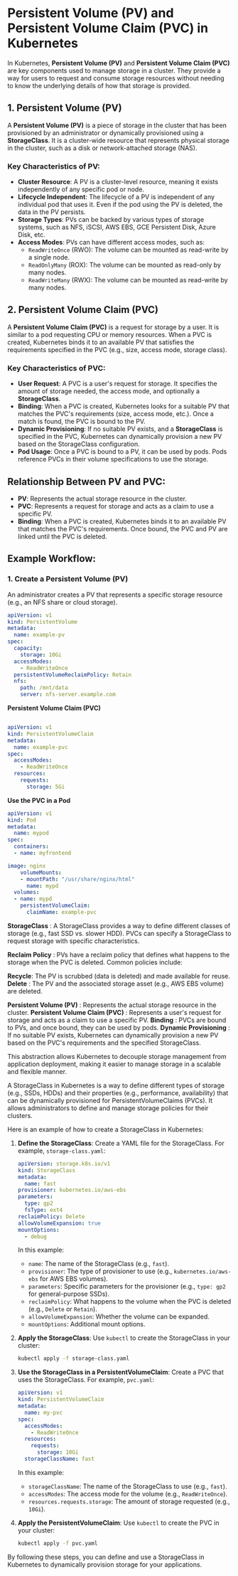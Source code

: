 # Persistent Volume (PV) and Persistent Volume Claim (PVC) in Kubernetes

In Kubernetes, **Persistent Volume (PV)** and **Persistent Volume Claim (PVC)** are key components used to manage storage in a cluster. They provide a way for users to request and consume storage resources without needing to know the underlying details of how that storage is provided.

## 1. **Persistent Volume (PV)**

A **Persistent Volume (PV)** is a piece of storage in the cluster that has been provisioned by an administrator or dynamically provisioned using a **StorageClass**. It is a cluster-wide resource that represents physical storage in the cluster, such as a disk or network-attached storage (NAS).

### Key Characteristics of PV:
- **Cluster Resource**: A PV is a cluster-level resource, meaning it exists independently of any specific pod or node.
- **Lifecycle Independent**: The lifecycle of a PV is independent of any individual pod that uses it. Even if the pod using the PV is deleted, the data in the PV persists.
- **Storage Types**: PVs can be backed by various types of storage systems, such as NFS, iSCSI, AWS EBS, GCE Persistent Disk, Azure Disk, etc.
- **Access Modes**: PVs can have different access modes, such as:
  - `ReadWriteOnce` (RWO): The volume can be mounted as read-write by a single node.
  - `ReadOnlyMany` (ROX): The volume can be mounted as read-only by many nodes.
  - `ReadWriteMany` (RWX): The volume can be mounted as read-write by many nodes.

## 2. **Persistent Volume Claim (PVC)**

A **Persistent Volume Claim (PVC)** is a request for storage by a user. It is similar to a pod requesting CPU or memory resources. When a PVC is created, Kubernetes binds it to an available PV that satisfies the requirements specified in the PVC (e.g., size, access mode, storage class).

### Key Characteristics of PVC:
- **User Request**: A PVC is a user's request for storage. It specifies the amount of storage needed, the access mode, and optionally a **StorageClass**.
- **Binding**: When a PVC is created, Kubernetes looks for a suitable PV that matches the PVC's requirements (size, access mode, etc.). Once a match is found, the PVC is bound to the PV.
- **Dynamic Provisioning**: If no suitable PV exists, and a **StorageClass** is specified in the PVC, Kubernetes can dynamically provision a new PV based on the StorageClass configuration.
- **Pod Usage**: Once a PVC is bound to a PV, it can be used by pods. Pods reference PVCs in their volume specifications to use the storage.

## Relationship Between PV and PVC:

- **PV**: Represents the actual storage resource in the cluster.
- **PVC**: Represents a request for storage and acts as a claim to use a specific PV.
- **Binding**: When a PVC is created, Kubernetes binds it to an available PV that matches the PVC's requirements. Once bound, the PVC and PV are linked until the PVC is deleted.

## Example Workflow:

### 1. **Create a Persistent Volume (PV)**

An administrator creates a PV that represents a specific storage resource (e.g., an NFS share or cloud storage).

```yaml
apiVersion: v1
kind: PersistentVolume
metadata:
  name: example-pv
spec:
  capacity:
    storage: 10Gi
  accessModes:
    - ReadWriteOnce
  persistentVolumeReclaimPolicy: Retain
  nfs:
    path: /mnt/data
    server: nfs-server.example.com

```


**Persistent Volume Claim (PVC)**

```yaml

apiVersion: v1
kind: PersistentVolumeClaim
metadata:
  name: example-pvc
spec:
  accessModes:
    - ReadWriteOnce
  resources:
    requests:
      storage: 5Gi
```

**Use the PVC in a Pod**
```yaml
apiVersion: v1
kind: Pod
metadata:
  name: mypod
spec:
  containers:
  - name: myfrontend

image: nginx
    volumeMounts:
    - mountPath: "/usr/share/nginx/html"
      name: mypd
  volumes:
  - name: mypd
    persistentVolumeClaim:
      claimName: example-pvc
```

**StorageClass** : A StorageClass provides a way to define different classes of storage (e.g., fast SSD vs. slower HDD). PVCs can specify a StorageClass to request storage with specific characteristics.


**Reclaim Policy** : PVs have a reclaim policy that defines what happens to the storage when the PVC is deleted. Common policies include:


**Recycle**: The PV is scrubbed (data is deleted) and made available for reuse.
**Delete** : The PV and the associated storage asset (e.g., AWS EBS volume) are deleted.

**Persistent Volume (PV)** : Represents the actual storage resource in the cluster.
**Persistent Volume Claim (PVC)** : Represents a user's request for storage and acts as a claim to use a specific PV.
**Binding** : PVCs are bound to PVs, and once bound, they can be used by pods.
**Dynamic Provisioning** : If no suitable PV exists, Kubernetes can dynamically provision a new PV based on the PVC's requirements and the specified StorageClass.

This abstraction allows Kubernetes to decouple storage management from application deployment, making it easier to manage storage in a scalable and flexible manner.


A StorageClass in Kubernetes is a way to define different types of storage (e.g., SSDs, HDDs) and their properties (e.g., performance, availability) that can be dynamically provisioned for PersistentVolumeClaims (PVCs). It allows administrators to define and manage storage policies for their clusters.

Here is an example of how to create a StorageClass in Kubernetes:

1. **Define the StorageClass**:
   Create a YAML file for the StorageClass. For example, `storage-class.yaml`:

   ```yaml
   apiVersion: storage.k8s.io/v1
   kind: StorageClass
   metadata:
     name: fast
   provisioner: kubernetes.io/aws-ebs
   parameters:
     type: gp2
     fsType: ext4
   reclaimPolicy: Delete
   allowVolumeExpansion: true
   mountOptions:
     - debug
   ```

   In this example:
   - `name`: The name of the StorageClass (e.g., `fast`).
   - `provisioner`: The type of provisioner to use (e.g., `kubernetes.io/aws-ebs` for AWS EBS volumes).
   - `parameters`: Specific parameters for the provisioner (e.g., `type: gp2` for general-purpose SSDs).
   - `reclaimPolicy`: What happens to the volume when the PVC is deleted (e.g., `Delete` or `Retain`).
   - `allowVolumeExpansion`: Whether the volume can be expanded.
   - `mountOptions`: Additional mount options.

2. **Apply the StorageClass**:
   Use `kubectl` to create the StorageClass in your cluster:

   ```sh
   kubectl apply -f storage-class.yaml
   ```

3. **Use the StorageClass in a PersistentVolumeClaim**:
   Create a PVC that uses the StorageClass. For example, `pvc.yaml`:

   ```yaml
   apiVersion: v1
   kind: PersistentVolumeClaim
   metadata:
     name: my-pvc
   spec:
     accessModes:
       - ReadWriteOnce
     resources:
       requests:
         storage: 10Gi
     storageClassName: fast
   ```

   In this example:
   - `storageClassName`: The name of the StorageClass to use (e.g., `fast`).
   - `accessModes`: The access mode for the volume (e.g., `ReadWriteOnce`).
   - `resources.requests.storage`: The amount of storage requested (e.g., `10Gi`).

4. **Apply the PersistentVolumeClaim**:
   Use `kubectl` to create the PVC in your cluster:

   ```sh
   kubectl apply -f pvc.yaml
   ```

By following these steps, you can define and use a StorageClass in Kubernetes to dynamically provision storage for your applications.
